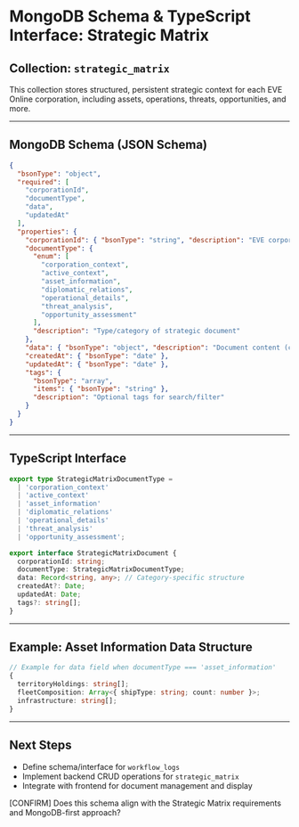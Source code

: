 # MongoDB Schema & TypeScript Interface: Strategic Matrix

## Collection: `strategic_matrix`

This collection stores structured, persistent strategic context for each EVE Online corporation, including assets, operations, threats, opportunities, and more.

---

## MongoDB Schema (JSON Schema)

```json
{
  "bsonType": "object",
  "required": [
    "corporationId",
    "documentType",
    "data",
    "updatedAt"
  ],
  "properties": {
    "corporationId": { "bsonType": "string", "description": "EVE corporation ID" },
    "documentType": {
      "enum": [
        "corporation_context",
        "active_context",
        "asset_information",
        "diplomatic_relations",
        "operational_details",
        "threat_analysis",
        "opportunity_assessment"
      ],
      "description": "Type/category of strategic document"
    },
    "data": { "bsonType": "object", "description": "Document content (category-specific structure)" },
    "createdAt": { "bsonType": "date" },
    "updatedAt": { "bsonType": "date" },
    "tags": {
      "bsonType": "array",
      "items": { "bsonType": "string" },
      "description": "Optional tags for search/filter"
    }
  }
}
```

---

## TypeScript Interface

```ts
export type StrategicMatrixDocumentType =
  | 'corporation_context'
  | 'active_context'
  | 'asset_information'
  | 'diplomatic_relations'
  | 'operational_details'
  | 'threat_analysis'
  | 'opportunity_assessment';

export interface StrategicMatrixDocument {
  corporationId: string;
  documentType: StrategicMatrixDocumentType;
  data: Record<string, any>; // Category-specific structure
  createdAt?: Date;
  updatedAt: Date;
  tags?: string[];
}
```

---

## Example: Asset Information Data Structure

```ts
// Example for data field when documentType === 'asset_information'
{
  territoryHoldings: string[];
  fleetComposition: Array<{ shipType: string; count: number }>;
  infrastructure: string[];
}
```

---

## Next Steps

- Define schema/interface for `workflow_logs`
- Implement backend CRUD operations for `strategic_matrix`
- Integrate with frontend for document management and display

[CONFIRM] Does this schema align with the Strategic Matrix requirements and MongoDB-first approach?